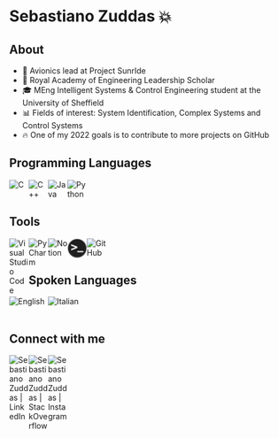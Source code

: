 <!--
**Zuddas-S/Zuddas-S** is a ✨ _special_ ✨ repository because its `README.md` (this file) appears on your GitHub profile.

Here are some ideas to get you started:

- 🔭 I’m currently working on ...
- 🌱 I’m currently learning ...
- 👯 I’m looking to collaborate on ...
- 🤔 I’m looking for help with ...
- 💬 Ask me about ...
- 📫 How to reach me: ...
- 😄 Pronouns: ...
- ⚡ Fun fact: ...
-->


# Sebastiano Zuddas 💥

## About
- 🚀 Avionics lead at Project SunrIde
- 👑 Royal Academy of Engineering Leadership Scholar
- 🎓 MEng Intelligent Systems & Control Engineering student at the University of Sheffield
- 📊 Fields of interest: System Identification, Complex Systems and Control Systems
- 🔥 One of my 2022 goals is to contribute to more projects on GitHub


## Programming Languages
[<img align="left" alt="C" width="35px" src="https://upload.wikimedia.org/wikipedia/commons/thumb/3/35/The_C_Programming_Language_logo.svg/1200px-The_C_Programming_Language_logo.svg.png" />][C]
[<img align="left" alt="C++" width="35px" src="https://upload.wikimedia.org/wikipedia/commons/thumb/1/18/ISO_C%2B%2B_Logo.svg/1200px-ISO_C%2B%2B_Logo.svg.png" />][C++]
[<img align="left" alt="Java" width="35px" src="https://cdn4.iconfinder.com/data/icons/logos-and-brands/512/181_Java_logo_logos-512.png" />][java]
[<img align="left" alt="Python" width="35px" src="https://cdn.picpng.com/logo/language-logo-python-44976.png" />][python]

<br/>
<br/>

## Tools
[<img align="left" alt="Visual Studio Code" width="35px" src="https://upload.wikimedia.org/wikipedia/commons/thumb/9/9a/Visual_Studio_Code_1.35_icon.svg/2048px-Visual_Studio_Code_1.35_icon.svg.png" />][vs]
[<img align="left" alt="PyCharm" width="35px" src="https://upload.wikimedia.org/wikipedia/commons/thumb/1/1d/PyCharm_Icon.svg/1200px-PyCharm_Icon.svg.png" />][pycharm]
[<img align="left" alt="Notion" width="35px" src="https://upload.wikimedia.org/wikipedia/commons/4/45/Notion_app_logo.png" />][notion]
[<img align="left" alt="Terminal" width="35px" src="https://raw.githubusercontent.com/github/explore/80688e429a7d4ef2fca1e82350fe8e3517d3494d/topics/terminal/terminal.png" />][terminal]
[<img align="left" alt="GitHub" width="35px" src="https://github.githubassets.com/images/modules/logos_page/Octocat.png" />][github]

<br/>
<br/>

## Spoken Languages

<img align="left" alt="English" width="70px" height="35px" src="https://upload.wikimedia.org/wikipedia/en/thumb/a/ae/Flag_of_the_United_Kingdom.svg/1200px-Flag_of_the_United_Kingdom.svg.png" />
<img align="left" alt="Italian" width="70px" height="35px" src="https://upload.wikimedia.org/wikipedia/en/thumb/0/03/Flag_of_Italy.svg/1200px-Flag_of_Italy.svg.png" />

<br/>
<br/>

## Connect with me
[<img align="left" alt="Sebastiano Zuddas | LinkedIn" width="35px" src="https://cdn-icons-png.flaticon.com/512/174/174857.png" />][linkedin]
[<img align="left" alt="Sebastiano Zuddas | StackOverflow" width="35px" src="https://upload.wikimedia.org/wikipedia/commons/thumb/e/ef/Stack_Overflow_icon.svg/768px-Stack_Overflow_icon.svg.png" />][stackoverflow]
[<img align="left" alt="Sebastiano Zuddas | Instagram" width="35px" src="https://upload.wikimedia.org/wikipedia/commons/thumb/e/e7/Instagram_logo_2016.svg/768px-Instagram_logo_2016.svg.png" />][instagram]

<!--LINKS-->
[C]: https://en.wikipedia.org/wiki/C_(programming_language)
[python]: https://www.python.org/about/
[C++]: http://www.cplusplus.org/
[java]: https://www.java.com/en/download/help/whatis_java.html

[vs]: https://code.visualstudio.com/docs/editor/whyvscode
[pycharm]: https://www.jetbrains.com/help/pycharm/quick-start-guide.html

[terminal]: https://www.linuxjournal.com/content/linux-command-line-interface-introduction-guide
[git]: https://git-scm.com/about
[github]: https://github.com/about
[notion]: https://www.notion.so/

[linkedin]: https://www.linkedin.com/in/sebastiano-zuddas-35b640bb/
[instagram]: https://www.instagram.com/sebastianozuddas/
[stackoverflow]: https://stackoverflow.com/users/12397053/zuddas98

